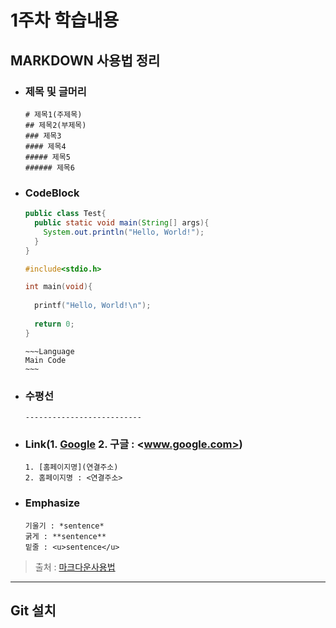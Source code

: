 # 1주차 학습내용

## MARKDOWN 사용법 정리

- ### 제목 및 글머리

    ~~~
    # 제목1(주제목)
    ## 제목2(부제목)
    ### 제목3
    #### 제목4
    ##### 제목5
    ###### 제목6
    ~~~

- ### CodeBlock

    ~~~java
    public class Test{
      public static void main(String[] args){
        System.out.println("Hello, World!");
      }
    }
    ~~~

    ~~~c
    #include<stdio.h>
    
    int main(void){
      
      printf("Hello, World!\n");
      
      return 0;
    }
    ~~~

    ~~~~Language
    ~~~Language
    Main Code
    ~~~
    ~~~~

- ### 수평선

    ~~~
    --------------------------
    ~~~

- ### Link(1. [Google](http:www.google.com) 2. 구글 : <www.google.com>)

    ~~~
    1. [홈페이지명](연결주소)
    2. 홈페이지명 : <연결주소>
    ~~~

    

- ### Emphasize

    ~~~
    기울기 : *sentence*
    굵게 : **sentence**
    밑줄 : <u>sentence</u>
    ~~~

> 출처 : [마크다운사용법](https://gist.github.com/ihoneymon/652be052a0727ad59601)

--------------------



## Git 설치

